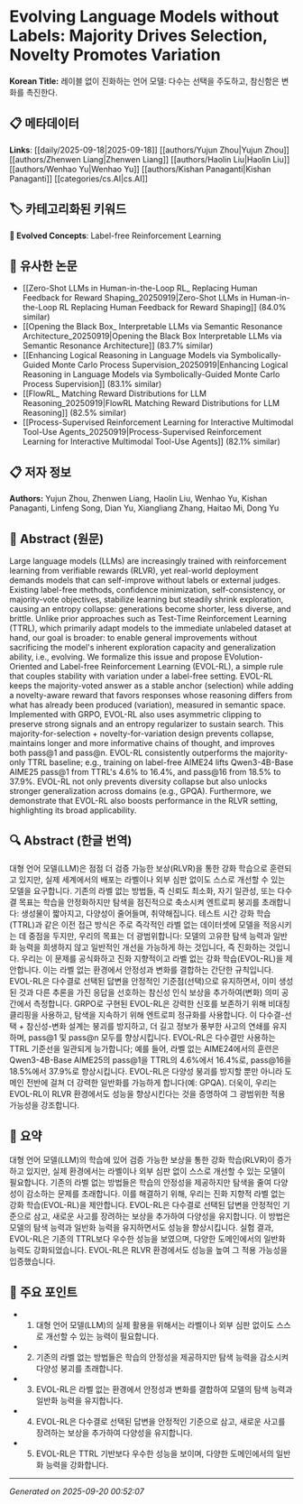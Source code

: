 # Evolving Language Models without Labels: Majority Drives Selection, Novelty Promotes Variation

**Korean Title:** 레이블 없이 진화하는 언어 모델: 다수는 선택을 주도하고, 참신함은 변화를 촉진한다.

## 📋 메타데이터

**Links**: [[daily/2025-09-18|2025-09-18]] [[authors/Yujun Zhou|Yujun Zhou]] [[authors/Zhenwen Liang|Zhenwen Liang]] [[authors/Haolin Liu|Haolin Liu]] [[authors/Wenhao Yu|Wenhao Yu]] [[authors/Kishan Panaganti|Kishan Panaganti]] [[categories/cs.AI|cs.AI]]

## 🏷️ 카테고리화된 키워드
**🚀 Evolved Concepts**: Label-free Reinforcement Learning

## 🔗 유사한 논문
- [[Zero-Shot LLMs in Human-in-the-Loop RL_ Replacing Human Feedback for Reward Shaping_20250919|Zero-Shot LLMs in Human-in-the-Loop RL Replacing Human Feedback for Reward Shaping]] (84.0% similar)
- [[Opening the Black Box_ Interpretable LLMs via Semantic Resonance Architecture_20250919|Opening the Black Box Interpretable LLMs via Semantic Resonance Architecture]] (83.7% similar)
- [[Enhancing Logical Reasoning in Language Models via Symbolically-Guided Monte Carlo Process Supervision_20250919|Enhancing Logical Reasoning in Language Models via Symbolically-Guided Monte Carlo Process Supervision]] (83.1% similar)
- [[FlowRL_ Matching Reward Distributions for LLM Reasoning_20250919|FlowRL Matching Reward Distributions for LLM Reasoning]] (82.5% similar)
- [[Process-Supervised Reinforcement Learning for Interactive Multimodal Tool-Use Agents_20250919|Process-Supervised Reinforcement Learning for Interactive Multimodal Tool-Use Agents]] (82.1% similar)

## 📋 저자 정보

**Authors:** Yujun Zhou, Zhenwen Liang, Haolin Liu, Wenhao Yu, Kishan Panaganti, Linfeng Song, Dian Yu, Xiangliang Zhang, Haitao Mi, Dong Yu

## 📄 Abstract (원문)

Large language models (LLMs) are increasingly trained with reinforcement
learning from verifiable rewards (RLVR), yet real-world deployment demands
models that can self-improve without labels or external judges. Existing
label-free methods, confidence minimization, self-consistency, or majority-vote
objectives, stabilize learning but steadily shrink exploration, causing an
entropy collapse: generations become shorter, less diverse, and brittle. Unlike
prior approaches such as Test-Time Reinforcement Learning (TTRL), which
primarily adapt models to the immediate unlabeled dataset at hand, our goal is
broader: to enable general improvements without sacrificing the model's
inherent exploration capacity and generalization ability, i.e., evolving. We
formalize this issue and propose EVolution-Oriented and Label-free
Reinforcement Learning (EVOL-RL), a simple rule that couples stability with
variation under a label-free setting. EVOL-RL keeps the majority-voted answer
as a stable anchor (selection) while adding a novelty-aware reward that favors
responses whose reasoning differs from what has already been produced
(variation), measured in semantic space. Implemented with GRPO, EVOL-RL also
uses asymmetric clipping to preserve strong signals and an entropy regularizer
to sustain search. This majority-for-selection + novelty-for-variation design
prevents collapse, maintains longer and more informative chains of thought, and
improves both pass@1 and pass@n. EVOL-RL consistently outperforms the
majority-only TTRL baseline; e.g., training on label-free AIME24 lifts
Qwen3-4B-Base AIME25 pass@1 from TTRL's 4.6% to 16.4%, and pass@16 from 18.5%
to 37.9%. EVOL-RL not only prevents diversity collapse but also unlocks
stronger generalization across domains (e.g., GPQA). Furthermore, we
demonstrate that EVOL-RL also boosts performance in the RLVR setting,
highlighting its broad applicability.

## 🔍 Abstract (한글 번역)

대형 언어 모델(LLM)은 점점 더 검증 가능한 보상(RLVR)을 통한 강화 학습으로 훈련되고 있지만, 실제 세계에서의 배포는 라벨이나 외부 심판 없이도 스스로 개선할 수 있는 모델을 요구합니다. 기존의 라벨 없는 방법들, 즉 신뢰도 최소화, 자기 일관성, 또는 다수결 목표는 학습을 안정화하지만 탐색을 점진적으로 축소시켜 엔트로피 붕괴를 초래합니다: 생성물이 짧아지고, 다양성이 줄어들며, 취약해집니다. 테스트 시간 강화 학습(TTRL)과 같은 이전 접근 방식은 주로 즉각적인 라벨 없는 데이터셋에 모델을 적응시키는 데 중점을 두지만, 우리의 목표는 더 광범위합니다: 모델의 고유한 탐색 능력과 일반화 능력을 희생하지 않고 일반적인 개선을 가능하게 하는 것입니다, 즉 진화하는 것입니다. 우리는 이 문제를 공식화하고 진화 지향적이고 라벨 없는 강화 학습(EVOL-RL)을 제안합니다. 이는 라벨 없는 환경에서 안정성과 변화를 결합하는 간단한 규칙입니다. EVOL-RL은 다수결로 선택된 답변을 안정적인 기준점(선택)으로 유지하면서, 이미 생성된 것과 다른 추론을 가진 응답을 선호하는 참신성 인식 보상을 추가하여(변화) 의미 공간에서 측정합니다. GRPO로 구현된 EVOL-RL은 강력한 신호를 보존하기 위해 비대칭 클리핑을 사용하고, 탐색을 지속하기 위해 엔트로피 정규화를 사용합니다. 이 다수결-선택 + 참신성-변화 설계는 붕괴를 방지하고, 더 길고 정보가 풍부한 사고의 연쇄를 유지하며, pass@1 및 pass@n 모두를 향상시킵니다. EVOL-RL은 다수결만 사용하는 TTRL 기준선을 일관되게 능가합니다; 예를 들어, 라벨 없는 AIME24에서의 훈련은 Qwen3-4B-Base AIME25의 pass@1을 TTRL의 4.6%에서 16.4%로, pass@16을 18.5%에서 37.9%로 향상시킵니다. EVOL-RL은 다양성 붕괴를 방지할 뿐만 아니라 도메인 전반에 걸쳐 더 강력한 일반화를 가능하게 합니다(예: GPQA). 더욱이, 우리는 EVOL-RL이 RLVR 환경에서도 성능을 향상시킨다는 것을 증명하여 그 광범위한 적용 가능성을 강조합니다.

## 📝 요약

대형 언어 모델(LLM)의 학습에 있어 검증 가능한 보상을 통한 강화 학습(RLVR)이 증가하고 있지만, 실제 환경에서는 라벨이나 외부 심판 없이 스스로 개선할 수 있는 모델이 필요합니다. 기존의 라벨 없는 방법들은 학습의 안정성을 제공하지만 탐색을 줄여 다양성이 감소하는 문제를 초래합니다. 이를 해결하기 위해, 우리는 진화 지향적 라벨 없는 강화 학습(EVOL-RL)을 제안합니다. EVOL-RL은 다수결로 선택된 답변을 안정적인 기준으로 삼고, 새로운 사고를 장려하는 보상을 추가하여 다양성을 유지합니다. 이 방법은 모델의 탐색 능력과 일반화 능력을 유지하면서도 성능을 향상시킵니다. 실험 결과, EVOL-RL은 기존의 TTRL보다 우수한 성능을 보였으며, 다양한 도메인에서의 일반화 능력도 강화되었습니다. EVOL-RL은 RLVR 환경에서도 성능을 높여 그 적용 가능성을 입증했습니다.

## 🎯 주요 포인트

- 1. 대형 언어 모델(LLM)의 실제 활용을 위해서는 라벨이나 외부 심판 없이도 스스로 개선할 수 있는 능력이 필요합니다.

- 2. 기존의 라벨 없는 방법들은 학습의 안정성을 제공하지만 탐색 능력을 감소시켜 다양성 붕괴를 초래합니다.

- 3. EVOL-RL은 라벨 없는 환경에서 안정성과 변화를 결합하여 모델의 탐색 능력과 일반화 능력을 유지합니다.

- 4. EVOL-RL은 다수결로 선택된 답변을 안정적인 기준으로 삼고, 새로운 사고를 장려하는 보상을 추가하여 다양성을 유지합니다.

- 5. EVOL-RL은 TTRL 기반보다 우수한 성능을 보이며, 다양한 도메인에서의 일반화 능력을 강화합니다.

---

*Generated on 2025-09-20 00:52:07*